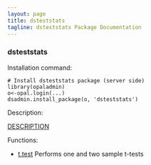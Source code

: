 ```yaml
---
layout: page
title: dsteststats
tagline: dsteststats Package Documentation
---
```



### dsteststats

Installation command:

	# Install dsteststats package (server side)
	library(opaladmin)
	o<-opal.login(...)
	dsadmin.install_package(o, 'dsteststats')

Description:

[DESCRIPTION](dsteststats/DESCRIPTION)

Functions:

* [t.test](t.test.html) Performs one and two sample t-tests